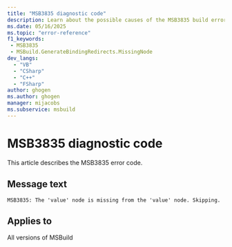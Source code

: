 ```yaml
---
title: "MSB3835 diagnostic code"
description: Learn about the possible causes of the MSB3835 build error, and get troubleshooting tips.
ms.date: 05/16/2025
ms.topic: "error-reference"
f1_keywords:
 - MSB3835
 - MSBuild.GenerateBindingRedirects.MissingNode
dev_langs:
  - "VB"
  - "CSharp"
  - "C++"
  - "FSharp"
author: ghogen
ms.author: ghogen
manager: mijacobs
ms.subservice: msbuild
---
```


# MSB3835 diagnostic code

<!-- :::ErrorDefinitionDescription::: -->
<!-- :::editable-content name="introDescription"::: -->
This article describes the MSB3835 error code.
<!-- :::editable-content-end::: -->

## Message text

<!-- :::editable-content name="messageText"::: -->
`MSB3835: The 'value' node is missing from the 'value' node. Skipping.`
<!-- :::editable-content-end::: -->
<!-- MSB3835: The "{0}" node is missing from the "{1}" node. Skipping. -->

<!-- :::editable-content name="postOutputDescription"::: -->
<!--
{StrBegin="MSB3835: "}
-->
<!-- :::editable-content-end::: -->
<!-- :::ErrorDefinitionDescription-end::: -->

## Applies to

All versions of MSBuild

